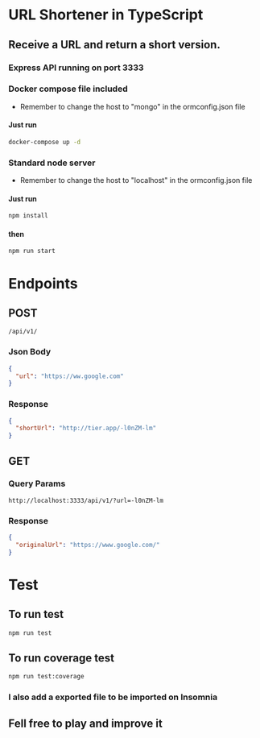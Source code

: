 # URL Shortener in TypeScript

## Receive a URL and return a short version.

### Express API running on port 3333

### Docker compose file included

- Remember to change the host to "mongo" in the ormconfig.json file

#### Just run

```bash
docker-compose up -d
```

### Standard node server

- Remember to change the host to "localhost" in the ormconfig.json file

#### Just run

```bash
npm install
```

#### then

```bash
npm run start
```

# Endpoints

## POST

```text
/api/v1/
```

### Json Body

```json
{
  "url": "https://ww.google.com"
}
```

### Response

```json
{
  "shortUrl": "http://tier.app/-l0nZM-lm"
}
```

## GET

### Query Params

```text
http://localhost:3333/api/v1/?url=-l0nZM-lm
```

### Response

```json
{
  "originalUrl": "https://www.google.com/"
}
```

# Test

## To run test

```bash
npm run test
```

## To run coverage test

```bash
npm run test:coverage
```

### I also add a exported file to be imported on Insomnia

## Fell free to play and improve it
